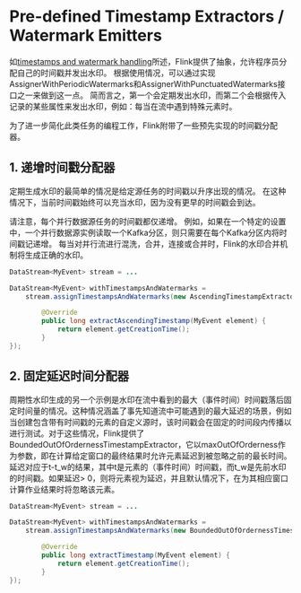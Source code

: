 # Pre-defined Timestamp Extractors / Watermark Emitters

如[timestamps and watermark handling](https://ci.apache.org/projects/flink/flink-docs-release-1.10/dev/event_timestamps_watermarks.html)所述，Flink提供了抽象，允许程序员分配自己的时间戳并发出水印。 根据使用情况，可以通过实现AssignerWithPeriodicWatermarks和AssignerWithPunctuatedWatermarks接口之一来做到这一点。 简而言之，第一个会定期发出水印，而第二个会根据传入记录的某些属性来发出水印，例如：每当在流中遇到特殊元素时。

为了进一步简化此类任务的编程工作，Flink附带了一些预先实现的时间戳分配器。

## 1. 递增时间戳分配器

定期生成水印的最简单的情况是给定源任务的时间戳以升序出现的情况。 在这种情况下，当前时间戳始终可以充当水印，因为没有更早的时间戳会到达。

请注意，每个并行数据源任务的时间戳都仅递增。 例如，如果在一个特定的设置中，一个并行数据源实例读取一个Kafka分区，则只需要在每个Kafka分区内将时间戳记递增。 每当对并行流进行混洗，合并，连接或合并时，Flink的水印合并机制将生成正确的水印。

```java
DataStream<MyEvent> stream = ...

DataStream<MyEvent> withTimestampsAndWatermarks =
    stream.assignTimestampsAndWatermarks(new AscendingTimestampExtractor<MyEvent>() {

        @Override
        public long extractAscendingTimestamp(MyEvent element) {
            return element.getCreationTime();
        }
});
```

## 2. 固定延迟时间分配器

周期性水印生成的另一个示例是水印在流中看到的最大（事件时间）时间戳落后固定时间量的情况。这种情况涵盖了事先知道流中可能遇到的最大延迟的场景，例如当创建包含带有时间戳的元素的自定义源时，该时间戳会在固定的时间段内传播以进行测试。对于这些情况，Flink提供了BoundedOutOfOrdernessTimestampExtractor，它以maxOutOfOrderness作为参数，即在计算给定窗口的最终结果时允许元素延迟到被忽略之前的最长时间。延迟对应于t-t_w的结果，其中t是元素的（事件时间）时间戳，而t_w是先前水印的时间戳。如果延迟> 0，则将元素视为延迟，并且默认情况下，在为其相应窗口计算作业结果时将忽略该元素。

```java
DataStream<MyEvent> stream = ...

DataStream<MyEvent> withTimestampsAndWatermarks =
    stream.assignTimestampsAndWatermarks(new BoundedOutOfOrdernessTimestampExtractor<MyEvent>(Time.seconds(10)) {

        @Override
        public long extractTimestamp(MyEvent element) {
            return element.getCreationTime();
        }
});
```

